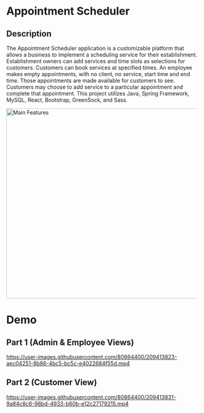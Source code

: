 # Appointment Scheduler
###

## Description

The Appointment Scheduler application is a customizable platform that allows a business to implement a scheduling service for their establishment. Establishment owners can add services and time slots as selections for customers. Customers can book services at specified times. An employee makes empty appointments, with no client, no service, start time and end time. Those appointments are made available for customers to see. Customers may choose to add service to a particular appointment and complete that appointment. This project utilizes Java, Spring Framework, MySQL, React, Bootstrap, GreenSock, and Sass.

<img src="https://user-images.githubusercontent.com/80864400/209043109-dfbca8c4-f6b1-49a1-ac26-ae6aa85331a4.png" alt="Main Features" style="height: 500px; width:700px;"/>



# Demo

## Part 1 (Admin & Employee Views)
https://user-images.githubusercontent.com/80864400/209413823-aec04251-8b86-4bc5-bc5c-e4022684f55d.mp4
## Part 2 (Customer View)
https://user-images.githubusercontent.com/80864400/209413831-9a84c8c6-98bd-4933-b60b-e12c27179215.mp4


